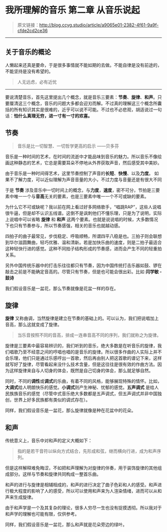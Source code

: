# 我所理解的音乐 第二章 从音乐说起

[annotation]: <id> (a9065e01-2382-4f61-9a9f-cfde2cd2ce36)
[annotation]: <status> (public)
[annotation]: <create_time> (2019-05-24 22:19:02)
[annotation]: <category> (音乐的迷思)
[annotation]: <tags> (音乐理论)
[annotation]: <comments> (false)
[annotation]: <topic> (我所理解的音乐)
[annotation]: <index> (2)

> 原文链接：<http://blog.ccyg.studio/article/a9065e01-2382-4f61-9a9f-cfde2cd2ce36>

---

## 关于音乐的概论

人懒起来还真是要命，于是很多事情就不能如期的去做。不能自律是没有前途的，不能坚持是没有希望的。

> 人无远虑，必有近忧

---

要说清楚音乐，首先这里提出几个概念，就是音乐三要素：**节奏**、**旋律**、**和声**。只要厘清这三个概念，音乐的问题大多都会迎刃而解。不过真的理解这三个概念所囊括的所有知识其实是很难的，近乎可以说不可能。不过也不必悲观，胡适说过一句话：**怕什么真理无穷，进一寸有一寸的欢喜。**

## 节奏

> 音乐是比一切智慧、一切哲学更高的启示 ——贝多芬

音乐是一种时间的艺术，在时间的流逝中才能品味到音乐的魅力。所以音乐不像绘画这种静态的艺术，它总是需要耳朵不停地从外界获取声音，然后感受其中美妙。

由于音乐是一种时间得艺术，这里节奏控制了声音的**长短**、**快慢**、以及**力度**。<i class='ui pop heart circular small pink icon'></i>
<span class='ui popup'>如果不了解力度，可以近似理解为声音音量的大小，不过力度与音量还是有很大不同</span>


于是 **节奏** 涉及音乐中一切时间上的概念，与**力度**，**速度**，密不可分，节拍是三要素中唯一一个与**音高**无关的要素，也是三要素中唯一一个不可或缺的要素。

为什么它不可或缺呢？我以前在网上看过好多网络歌手，“唱跳RAP”，这些人说唱很牛逼，但是却不认识五线谱。这倒不是讽刺他们不懂乐理，只是为了说明，实际上说唱中可以省略 **旋律** 和 **和声** 这两个要素。也就是说说唱的时候，大多数情况下也只有节奏参与，所以节奏感强，相关的音乐也就越动感。

四拍子的曲子最常见，步伐稳定、呼吸顺畅，所谓四平八稳是也。三拍子则会联想到华尔滋圆舞曲，轻巧优雅、温和清新。若是加快乐曲的速度，则是二拍子最适合这种轻快行进的感觉。这种不同拍子结构形成的节奏感，进而会产生不同的轻重拍关系。

另外中国传统乐器中的打击乐往往都只有节奏，因为中国传统打击乐器如鼓、锣在敲击之前是不能确定音高的。尽管只有节奏，但是也可能会很出彩。比如 **闫学敏 - 鼓诗**

<div class='ui jplayer audio' data-url='https://link.hhtjim.com/kw/10501669.mp3' format='mp3'></div>

我们假设音乐是一盆花，那么节奏就像是花盆一样的存在。

## 旋律

**旋律** 又称曲调，当然旋律是建立在节奏的基础上的。可以认为，我们把说唱加上音高，那么这就变成了旋律。

> 当乐音按照不同的音高，排成一连串音高不同的序列，我们就称之为旋律。

旋律是三要素中最容易辨识的，我们听到的音乐，绝大多数是在听音乐的旋律，我们唱歌乃至不经意之间的哼唱也唱的是音乐的旋律。所以很多作曲的人实际上并不会乐理，他们只是通过乐感哼出一首歌，然后再由别人把这首歌的谱记下来，这样就写好了旋律，尽管看起来没什么技术含量，但是这往往是很有效的作曲方法。因为这样旋律来自与人切身的体会，既然是自己切身的体会，那么就足够自然。

同时，不同的**调性**或**调式**的乐曲，有着不同的风格，能够展现特殊的情怀。比如，**大调式**给人明朗快乐的感觉。**小调式**则产生神秘、忧郁的感觉。**五声调式** 是给人民族族音乐的感觉（尽管中式音乐绝大多数都是五声调式，但五声调式并非中国独创，世界上好多民族都有类似的调式存在）。

同样，我们假设音乐是一盆花，那么旋律就像是种在花盆中的花朵。

## 和声

传统意义上，音乐中对和声的定义大概如下：

> 指的是若干音符以纵向方式结合，先形成和弦，继而横向行进，成为和声序列。

但是这样解释难免晦涩，不如把和声理解为对旋律的伴奏，用于装饰旋律的其他组成部分。这样与节奏和旋律共同构成一整首乐曲。

和声的进行与旋律是相辅相成的，和声的进行决定了曲子色彩和人的感受。和声进行极大程度的影响了人的感受，所以可以使用和声来为人渲染情绪，进而可以从和声来生成旋律。

由于和声学是一个及其复杂的理论，很多人穷尽一生也没有捉摸透彻。所以我对于和声学的理解也可能有限，仅供参考。

同样，我们假设音乐是一盆花，那么和声就是花朵旁边的绿叶。
